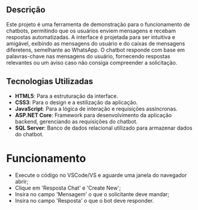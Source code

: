 ## Descrição

Este projeto é uma ferramenta de demonstração para o funcionamento de chatbots, permitindo que os usuários enviem mensagens e recebam respostas automatizadas.
A interface é projetada para ser intuitiva e amigável, exibindo as mensagens do usuário e do caixas de mensagens diferetens, semelhante ao WhatsApp. O chatbot responde com base em palavras-chave nas mensagens do usuário, fornecendo respostas relevantes ou um aviso caso não consiga compreender a solicitação.

## Tecnologias Utilizadas

- **HTML5**: Para a estruturação da interface.
- **CSS3**: Para o design e a estilização da aplicação.
- **JavaScript**: Para a lógica de interação e requisições assíncronas.
- **ASP.NET Core**: Framework para desenvolvimento da aplicação backend, gerenciando as requisições do chatbot.
- **SQL Server**: Banco de dados relacional utilizado para armazenar dados do chatbot.

# Funcionamento

- Execute o código no VSCode/VS e aguarde uma janela do navegador abrir;
- Clique em 'Resposta Chat' e 'Create New';
- Insira no campo 'Mensagem' o que o solicitante deve mandar;
- Insira no campo 'Resposta' o que o bot deve responder.
  
